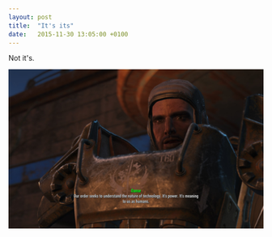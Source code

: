 ```yaml
---
layout: post
title:  "It's its"
date:   2015-11-30 13:05:00 +0100
---
```


Not it's.

![Subtitles for an NPC saying it's where they're supposed to say its](/assets/blog/2015-11-30_00001.jpg)
